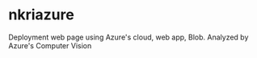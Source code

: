 # nkriazure #
Deployment web page using Azure's cloud, web app, Blob. Analyzed by Azure's Computer Vision
